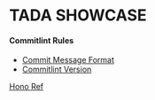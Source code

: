 # TADA SHOWCASE

#### Commitlint Rules

- [Commit Message Format](https://github.com/angular/angular/blob/main/CONTRIBUTING.md#-commit-message-format)
- [Commitlint Version](https://github.com/conventional-changelog/commitlint/tree/master/%40commitlint/config-angular)

[Hono Ref](https://github.com/w3cj/hono-open-api-starter/blob/main/src/app.ts)
